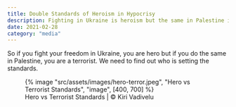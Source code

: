 ```yaml
---
title: Double Standards of Heroism in Hypocrisy
description: Fighting in Ukraine is heroism but the same in Palestine is terrorism.
date: 2021-02-28
category: "media"
---
```


So if you fight your freedom in Ukraine, you are hero but if you do the same in Palestine, you are a terrorist. We need to find out who is setting the standards.

<!-- excerpt -->

<figure>
{% image "src/assets/images/hero-terror.jpeg", "Hero vs Terrorist Standards", "image", [400, 700] %}
<figcaption>Hero vs Terrorist Standards | © Kiri Vadivelu</figcaption>
</figure>
